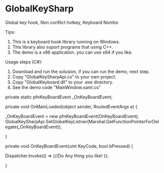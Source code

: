 # GlobalKeySharp
Global key hook, Non conflict hotkey, Keyboard Nonitor 

Tips: 
1. This is a keyboard hook library running on Windows.
2. This library also suport programs that using C++. 
3. The demo is a x86 application. you can use x64 if you like.

Usage steps (C#):
1. Download and run the solusion, if you can run the demo, next step.
2. Copy "GlobalKeySharpApi.cs" to your own project.
3. Copy "GlobalKeyboard.dll" to your .exe directory.
4. See the demo code "MainWindow.xaml.cs"

private static pfnKeyBoardEvent _OnKeyBoardEvent;

private void OnMainLoaded(object sender, RoutedEventArgs e)
{

  _OnKeyBoardEvent = new pfnKeyBoardEvent(OnKeyBoardEvent);
   GlobalKeySharpApi.SetGlobalKeyListner(Marshal.GetFunctionPointerForDelegate(_OnKeyBoardEvent));
   
}

private void OnKeyBoardEvent(uint KeyCode, bool bPressed)
{

   Dispatcher.Invoke(() =>
     {//Do Any thing you like!
     });
     
}

